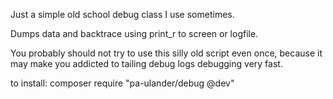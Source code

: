 Just a simple old school debug class I use sometimes.

Dumps data and backtrace using print_r to screen or logfile.

You probably should not try to use this silly old script even once, because it may make you addicted to tailing debug logs debugging very fast. 

to install: 
composer require "pa-ulander/debug @dev"
